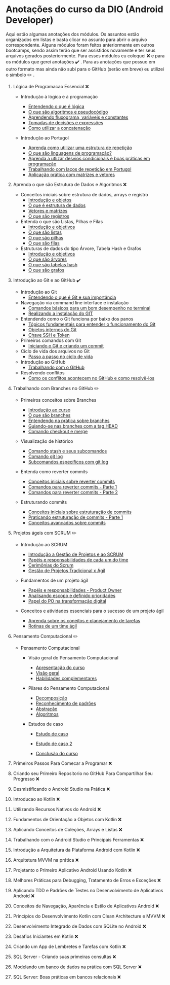 # Anotações do curso da DIO (Android Developer)

Aqui estão algumas anotações dos módulos. Os assuntos estão organizados em listas e basta clicar no assunto para abrir o arquivo correspondente.
Alguns módulos foram feitos anteriormente em outros bootcamps, sendo assim terão que ser assistidos novamente e ter seus arquivos gerados posteriormente. Para esses módulos eu coloquei :x: e para os módulos que gerei anotaçôes :heavy_check_mark: .  Para as anotações que possuo em outro formato mas ainda não subi para o GitHub (serão em breve) eu utilizei o símbolo :pencil2: .

1. Lógica de Programacao Essencial :x:

   * Introdução à lógica e à programação

     * [Entendendo o que é lógica]()
     * [O que são algoritmos e pseudocódigo]()
     * [Aprendendo fluxograma, variáveis e constantes]()
     * [Tomadas de decisões e expressões]()
     * [Como utilizar a concatenação]() 

   * Introdução ao Portugol

     * [Aprenda como utilizar uma estrutura de repetição]()
     * [O que são linguagens de programação?]()
     * [Aprenda a utlizar desvios condicionais e boas práticas em programação]()
     * [Trabalhando com laços de repetição em Portugol]()
     * [Aplicação prática com matrizes e vetores]()

     

2. Aprenda o que são Estrutura de Dados e Algoritmos :x:

   * Conceitos iniciais sobre estrutura de dados, arrays e registro
     * [Introdução e objetos]()
     * [O que é estrutura de dados]()
     * [Vetores e matrizes]()
     * [O que são registros]()
   * Entenda o que são Listas, Pilhas e Filas
     * [Introdução e objetivos]()
     * [O que são listas]()
     * [O que são pilhas]()
     * [O que são filas]()
   * Estruturas de dados do tipo Árvore, Tabela Hash e Grafos
     * [Introdução e objetivos]()
     * [O que são árvores]()
     * [O que são tabelas hash]()
     * [O que são grafos]()

   

3. Introdução ao Git e ao GitHub :heavy_check_mark:

   * Introdução ao Git
     * [Entendendo o que é Git e sua importância](https://github.com/dansalesol/anotacoes-dio/blob/main/Anotacoes/anotacoes1.md)
   * Navegação via command line interface e instalação
     * [Comandos básicos para um bom desempenho no terminal](https://github.com/dansalesol/anotacoes-dio/blob/main/Anotacoes/anotacoes2.md)
     * [Realizando a instalação do GIT](https://github.com/dansalesol/anotacoes-dio/blob/main/Anotacoes/anotacoes3.md)
   * Entendendo como o Git funciona por baixo dos panos
     * [Tópicos fundamentais para entender o funcionamento do Git](https://github.com/dansalesol/anotacoes-dio/blob/main/Anotacoes/anotacoes4.md)
     * [Objetos internos do Git](https://github.com/dansalesol/anotacoes-dio/blob/main/Anotacoes/anotacoes5.md)
     * [Chave SSH e Token](https://github.com/dansalesol/anotacoes-dio/blob/main/Anotacoes/anotacoes6.md)
   * Primeiros comandos com Git
     * [Iniciando o Git e criando um commit](https://github.com/dansalesol/anotacoes-dio/blob/main/Anotacoes/anotacoes7.md)
   * Ciclo de vida dos arquivos no Git
     * [Passo a passo no ciclo de vida](https://github.com/dansalesol/anotacoes-dio/blob/main/Anotacoes/anotacoes8.md)
   * Introdução ao GitHub
     * [Trabalhando com o GitHub](https://github.com/dansalesol/anotacoes-dio/blob/main/Anotacoes/anotacoes9.md)
   * Resolvendo conflitos		
     * [Como os conflitos acontecem no GitHub e como resolvê-los](https://github.com/dansalesol/anotacoes-dio/blob/main/Anotacoes/anotacoes10.md)

   

4. Trabalhando com Branches no GitHub :pencil2:

   * Primeiros conceitos sobre Branches

     * [Introdução ao curso]()
     * [O que são branches]()
     * [Entendendo na prática sobre branches]()
     * [Guiando-se nas branches com a tag HEAD]()
     * [Comando checkout e merge]()

   * Visualização de histórico

     * [Comando stash e seus subcomandos]()
     * [Comando git log]()
     * [Subcomandos específicos com git log]()

   * Entenda como reverter commits

     * [Conceitos iniciais sobre reverter commits]()
     * [Comandos para reverter commits - Parte 1]()
     * [Comandos para reverter commits - Parte 2]()

   * Estruturando commits

     * [Conceitos iniciais sobre estruturação de commits]()
     * [Praticando estruturação de commits - Parte 1]()
     * [Conceitos avançados sobre commits]()

     

5. Projetos ágeis com SCRUM :pencil2:

   * Introdução ao SCRUM

     * [Introdução a Gestão de Projetos e ao SCRUM]()
     * [Papéis e responsabilidades de cada um do time]()
     * [Cerimônias do Scrum]()
     * [Gestão de Projetos Tradicional x Ágil]()

   * Fundamentos de um projeto ágil

     * [Papéis e responsabilidades - Product Owner]()
     * [Analisando escopo e definido prioridades]()
     * [Papel do PO na transformação digital]()

   * Conceitos e atividades essenciais para o sucesso de um projeto ágil

     * [Aprenda sobre os coneitos e planejamento de tarefas]()
     * [Rotinas de um time ágil]()

     

6. Pensamento Computacional :pencil2:

   * Pensamento Computacional

     * Visão geral do Pensamento Computacional

       * [Apresentação do curso]()
       * [Visão geral]()
       * [Habilidades complementares]()

     * Pilares do Pensamento Computacional

       * [Decomposição]()
       * [Reconhecimento de padrões]()
       * [Abstração]()
       * [Algoritmos]()

     * Estudos de caso

       * [Estudo de caso]()

       * [Estudo de caso 2]()

       * [Conclusão do curso]()

         

7. Primeiros Passos Para Comecar a Programar :x:

   

8. Criando seu Primeiro Repositorio no GitHub Para Compartilhar Seu Progresso :x:

   

9. Desmistificando o Android Studio na Prática :x:

   

10. Introducao ao Kotlin :x:

    

11. Utilizando Recursos Nativos do Android :x:

    

12. Fundamentos de Orientação a Objetos com Kotlin :x:

    

13. Aplicando Conceitos de Coleções, Arrays e Listas :x:

    

14. Trabalhando com o Android Studio e Principais Ferramentas :x:

    

15. Introdução a Arquitetura da Plataforma Android com Kotlin :x:

    

16. Arquitetura MVVM na prática :x:

    

17. Projetanto o Primeiro Aplicativo Android Usando Kotlin :x:

    

18. Melhores Práticas para Debugging, Tratamento de Erros e Exceções :x:

    

19. Aplicando TDD e Padrões de Testes no Desenvolvimento de Aplicativos Android :x:

    

20. Conceitos de Navegação, Aparência e Estilo de Aplicativos Android :x:

    

21. Princípios do Desenvolvimento Kotlin com Clean Architecture e MVVM :x:

    

22. Desenvolvimento Integrado de Dados com SQLite no Android :x:

    

23. Desafios Iniciantes em Kotlin :x:

    

24. Criando um App de Lembretes e Tarefas com Kotlin :x:

    

25. SQL Server - Criando suas primeiras consultas :x:

    

26. Modelando um banco de dados na prática com SQL Server :x:

    

27. SQL Server: Boas práticas em bancos relacionais :x:
